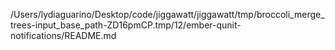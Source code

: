 /Users/lydiaguarino/Desktop/code/jiggawatt/jiggawatt/tmp/broccoli_merge_trees-input_base_path-ZD16pmCP.tmp/12/ember-qunit-notifications/README.md